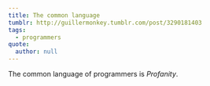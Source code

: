 ```yaml
---
title: The common language
tumblr: http://guillermonkey.tumblr.com/post/3290181403
tags:
  - programmers
quote:
  author: null
---
```


The common language of programmers is *Profanity*.
